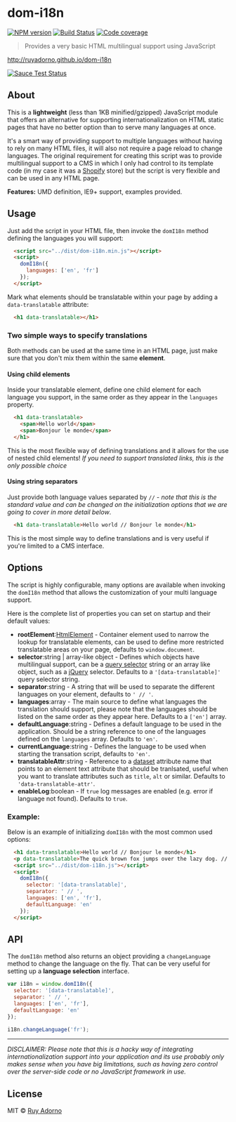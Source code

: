 # dom-i18n

[![NPM version][npm-image]][npm-url] [![Build Status][travis-image]][travis-url] [![Code coverage][coveralls-image]][coveralls-url]

> Provides a very basic HTML multilingual support using JavaScript

http://ruyadorno.github.io/dom-i18n

[![Sauce Test Status](https://saucelabs.com/browser-matrix/ruyadorno-2.svg)](https://saucelabs.com/u/ruyadorno-2)


## About

This is a **lightweight** (less than 1KB minified/gzipped) JavaScript module that offers an alternative for supporting internationalization on HTML static pages that have no better option than to serve many languages at once.

It's a smart way of providing support to multiple languages without having to rely on many HTML files, it will also not require a page reload to change languages. The original requirement for creating this script was to provide multilingual support to a CMS in which I only had control to its template code (in my case it was a [Shopify](http://www.shopify.com/) store) but the script is very flexible and can be used in any HTML page.

**Features:** UMD definition, IE9+ support, examples provided.

## Usage

Just add the script in your HTML file, then invoke the `domI18n` method defining the languages you will support:

```html
  <script src="../dist/dom-i18n.min.js"></script>
  <script>
    domI18n({
      languages: ['en', 'fr']
    });
  </script>
```

Mark what elements should be translatable within your page by adding a `data-translatable` attribute:

```html
  <h1 data-translatable></h1>
```

### Two simple ways to specify translations

Both methods can be used at the same time in an HTML page, just make sure that you don't mix them within the same **element**.

#### Using child elements

Inside your translatable element, define one child element for each language you support, in the same order as they appear in the `languages` property.

```html
  <h1 data-translatable>
    <span>Hello world</span>
    <span>Bonjour le monde</span>
  </h1>
```

This is the most flexible way of defining translations and it allows for the use of nested child elements! *If you need to support translated links, this is the only possible choice*

#### Using string separators

Just provide both language values separated by ` // ` - *note that this is the standard value and can be changed on the initialization options that we are going to cover in more detail below*.

```html
  <h1 data-translatable>Hello world // Bonjour le monde</h1>
```

This is the most simple way to define translations and is very useful if you're limited to a CMS interface.


## Options

The script is highly configurable, many options are available when invoking the `domI18n` method that allows the customization of your multi language support.

Here is the complete list of properties you can set on startup and their default values:

- **rootElement**:[HtmlElement](https://developer.mozilla.org/en-US/docs/Web/API/HTMLElement) - Container element used to narrow the lookup for translatable elements, can be used to define more restricted translatable areas on your page, defaults to `window.document`.
- **selector**:string | array-like object - Defines which objects have multilingual support, can be a [query selector](https://developer.mozilla.org/en-US/docs/Web/API/Document/querySelector) string or an array like object, such as a [jQuery](https://jquery.com/) selector. Defaults to a `'[data-translatable]'` query selector string.
- **separator**:string - A string that will be used to separate the different languages on your element, defaults to `' // '`.
- **languages**:array - The main source to define what languages the translation should support, please note that the languages should be listed on the same order as they appear here. Defaults to a `['en']` array.
- **defaultLanguage**:string - Defines a default language to be used in the application. Should be a string reference to one of the languages defined on the `languages` array. Defaults to `'en'`.
- **currentLanguage**:string - Defines the language to be used when starting the transation script, defaults to `'en'`.
- **translatableAttr**:string - Reference to a [dataset](https://developer.mozilla.org/en-US/docs/Web/API/HTMLElement/dataset) attribute name that points to an element text attribute that should be tranlsated, useful when you want to translate attributes such as `title`, `alt` or similar. Defaults to `'data-translatable-attr'`.
- **enableLog**:boolean - If `true` log messages are enabled (e.g. error if language not found). Defaults to `true`.

### Example:

Below is an example of initializing `domI18n` with the most common used options:

```html
  <h1 data-translatable>Hello world // Bonjour le monde</h1>
  <p data-translatable>The quick brown fox jumps over the lazy dog. // Le rapide renard marron saute par-dessus le chien paresseux.</p>
  <script src="../dist/dom-i18n.js"></script>
  <script>
    domI18n({
      selector: '[data-translatable]',
      separator: ' // ',
      languages: ['en', 'fr'],
      defaultLanguage: 'en'
    });
  </script>
```


## API

The `domI18n` method also returns an object providing a `changeLanguage` method to change the language on the fly. That can be very useful for setting up a **language selection** interface.

```js
var i18n = window.domI18n({
  selector: '[data-translatable]',
  separator: ' // ',
  languages: ['en', 'fr'],
  defaultLanguage: 'en'
});

i18n.changeLanguage('fr');
```

- - -

*DISCLAIMER: Please note that this is a hacky way of integrating internationalization support into your application and its use probably only makes sense when you have big limitations, such as having zero control over the server-side code or no JavaScript framework in use.*


## License

MIT © [Ruy Adorno](http://ruyadorno.com/)

[npm-url]: https://npmjs.org/package/dom-i18n
[npm-image]: https://badge.fury.io/js/dom-i18n.svg
[travis-url]: https://travis-ci.org/ruyadorno/dom-i18n
[travis-image]: https://travis-ci.org/ruyadorno/dom-i18n.svg?branch=master
[coveralls-url]: https://coveralls.io/r/ruyadorno/dom-i18n
[coveralls-image]: https://img.shields.io/coveralls/ruyadorno/dom-i18n/master.svg

